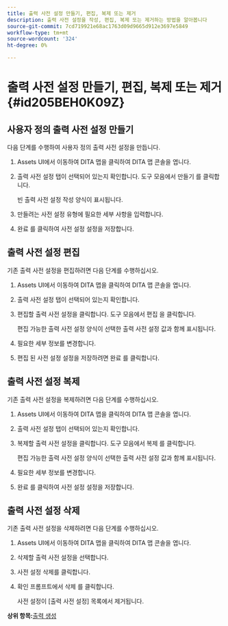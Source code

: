 ```yaml
---
title: 출력 사전 설정 만들기, 편집, 복제 또는 제거
description: 출력 사전 설정을 작성, 편집, 복제 또는 제거하는 방법을 알아봅니다
source-git-commit: 7cd719921e68ac1763d09d9665d912e3697e5849
workflow-type: tm+mt
source-wordcount: '324'
ht-degree: 0%

---
```



# 출력 사전 설정 만들기, 편집, 복제 또는 제거 {#id205BEH0K09Z}

## 사용자 정의 출력 사전 설정 만들기

다음 단계를 수행하여 사용자 정의 출력 사전 설정을 만듭니다.

1. Assets UI에서 이동하여 DITA 맵을 클릭하여 DITA 맵 콘솔을 엽니다.

1. 출력 사전 설정 탭이 선택되어 있는지 확인합니다. 도구 모음에서 만들기 를 클릭합니다.

   빈 출력 사전 설정 작성 양식이 표시됩니다.

1. 만들려는 사전 설정 유형에 필요한 세부 사항을 입력합니다.

1. 완료 를 클릭하여 사전 설정 설정을 저장합니다.


## 출력 사전 설정 편집

기존 출력 사전 설정을 편집하려면 다음 단계를 수행하십시오.

1. Assets UI에서 이동하여 DITA 맵을 클릭하여 DITA 맵 콘솔을 엽니다.

1. 출력 사전 설정 탭이 선택되어 있는지 확인합니다.

1. 편집할 출력 사전 설정을 클릭합니다. 도구 모음에서 편집 을 클릭합니다.

   편집 가능한 출력 사전 설정 양식이 선택한 출력 사전 설정 값과 함께 표시됩니다.

1. 필요한 세부 정보를 변경합니다.

1. 편집 된 사전 설정 설정을 저장하려면 완료 를 클릭합니다.


## 출력 사전 설정 복제

기존 출력 사전 설정을 복제하려면 다음 단계를 수행하십시오.

1. Assets UI에서 이동하여 DITA 맵을 클릭하여 DITA 맵 콘솔을 엽니다.

1. 출력 사전 설정 탭이 선택되어 있는지 확인합니다.

1. 복제할 출력 사전 설정을 클릭합니다. 도구 모음에서 복제 를 클릭합니다.

   편집 가능한 출력 사전 설정 양식이 선택한 출력 사전 설정 값과 함께 표시됩니다.

1. 필요한 세부 정보를 변경합니다.

1. 완료 를 클릭하여 사전 설정 설정을 저장합니다.


## 출력 사전 설정 삭제

기존 출력 사전 설정을 삭제하려면 다음 단계를 수행하십시오.

1. Assets UI에서 이동하여 DITA 맵을 클릭하여 DITA 맵 콘솔을 엽니다.

1. 삭제할 출력 사전 설정을 선택합니다.

1. 사전 설정 삭제를 클릭합니다.

1. 확인 프롬프트에서 삭제 를 클릭합니다.

   사전 설정이 [출력 사전 설정] 목록에서 제거됩니다.


**상위 항목:**[&#x200B;출력 생성](generate-output.md)

